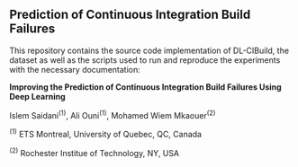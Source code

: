## Prediction of Continuous Integration Build Failures
This repository contains the source code implementation of DL-CIBuild, the dataset as well as the scripts used to run and reproduce the experiments with the necessary documentation:

<b> Improving the Prediction of Continuous Integration Build Failures Using Deep Learning</b>

Islem Saidani<sup>(1)</sup>, Ali Ouni<sup>(1)</sup>, Mohamed Wiem Mkaouer<sup>(2)</sup>

<sup>(1)</sup> ETS Montreal, University of Quebec, QC, Canada

<sup>(2)</sup> Rochester Institue of Technology, NY, USA
